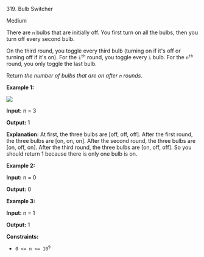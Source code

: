 ﻿319\. Bulb Switcher

Medium

There are `n` bulbs that are initially off. You first turn on all the bulbs, then you turn off every second bulb.

On the third round, you toggle every third bulb (turning on if it's off or turning off if it's on). For the <code>i<sup>th</sup></code> round, you toggle every `i` bulb. For the <code>n<sup>th</sup></code> round, you only toggle the last bulb.

Return _the number of bulbs that are on after `n` rounds_.

**Example 1:**

![](https://assets.leetcode.com/uploads/2020/11/05/bulb.jpg)

**Input:** n = 3

**Output:** 1

**Explanation:** At first, the three bulbs are [off, off, off]. After the first round, the three bulbs are [on, on, on]. After the second round, the three bulbs are [on, off, on]. After the third round, the three bulbs are [on, off, off]. So you should return 1 because there is only one bulb is on.

**Example 2:**

**Input:** n = 0

**Output:** 0 

**Example 3:**

**Input:** n = 1

**Output:** 1 

**Constraints:**

*   <code>0 <= n <= 10<sup>9</sup></code>